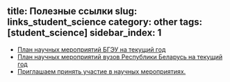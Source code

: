 title: Полезные ссылки
slug: links_student_science
category: other
tags: [student_science]
sidebar_index: 1
---

- [План научных мероприятий БГЭУ на текущий год]()
- [План научных мероприятий вузов Республики Беларусь на текущий год]()
- [Приглашаем принять участие в научных мероприятиях.]()